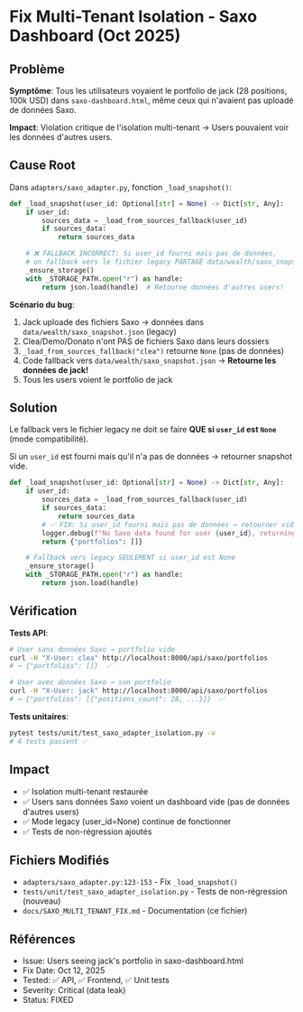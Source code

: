 # Fix Multi-Tenant Isolation - Saxo Dashboard (Oct 2025)

## Problème

**Symptôme**: Tous les utilisateurs voyaient le portfolio de jack (28 positions, 100k USD) dans `saxo-dashboard.html`, même ceux qui n'avaient pas uploadé de données Saxo.

**Impact**: Violation critique de l'isolation multi-tenant → Users pouvaient voir les données d'autres users.

## Cause Root

Dans `adapters/saxo_adapter.py`, fonction `_load_snapshot()`:

```python
def _load_snapshot(user_id: Optional[str] = None) -> Dict[str, Any]:
    if user_id:
        sources_data = _load_from_sources_fallback(user_id)
        if sources_data:
            return sources_data

    # ❌ FALLBACK INCORRECT: Si user_id fourni mais pas de données,
    # on fallback vers le fichier legacy PARTAGÉ data/wealth/saxo_snapshot.json
    _ensure_storage()
    with _STORAGE_PATH.open("r") as handle:
        return json.load(handle)  # Retourne données d'autres users!
```

**Scénario du bug**:
1. Jack uploade des fichiers Saxo → données dans `data/wealth/saxo_snapshot.json` (legacy)
2. Clea/Demo/Donato n'ont PAS de fichiers Saxo dans leurs dossiers
3. `_load_from_sources_fallback("clea")` retourne `None` (pas de données)
4. Code fallback vers `data/wealth/saxo_snapshot.json` → **Retourne les données de jack!**
5. Tous les users voient le portfolio de jack

## Solution

Le fallback vers le fichier legacy ne doit se faire **QUE si `user_id` est `None`** (mode compatibilité).

Si un `user_id` est fourni mais qu'il n'a pas de données → retourner snapshot vide.

```python
def _load_snapshot(user_id: Optional[str] = None) -> Dict[str, Any]:
    if user_id:
        sources_data = _load_from_sources_fallback(user_id)
        if sources_data:
            return sources_data
        # ✅ FIX: Si user_id fourni mais pas de données → retourner vide
        logger.debug(f"No Saxo data found for user {user_id}, returning empty snapshot")
        return {"portfolios": []}

    # Fallback vers legacy SEULEMENT si user_id est None
    _ensure_storage()
    with _STORAGE_PATH.open("r") as handle:
        return json.load(handle)
```

## Vérification

**Tests API**:
```bash
# User sans données Saxo → portfolio vide
curl -H "X-User: clea" http://localhost:8000/api/saxo/portfolios
# → {"portfolios": []}  ✅

# User avec données Saxo → son portfolio
curl -H "X-User: jack" http://localhost:8000/api/saxo/portfolios
# → {"portfolios": [{"positions_count": 28, ...}]}  ✅
```

**Tests unitaires**:
```bash
pytest tests/unit/test_saxo_adapter_isolation.py -v
# 4 tests passent ✅
```

## Impact

- ✅ Isolation multi-tenant restaurée
- ✅ Users sans données Saxo voient un dashboard vide (pas de données d'autres users)
- ✅ Mode legacy (user_id=None) continue de fonctionner
- ✅ Tests de non-régression ajoutés

## Fichiers Modifiés

- `adapters/saxo_adapter.py:123-153` - Fix `_load_snapshot()`
- `tests/unit/test_saxo_adapter_isolation.py` - Tests de non-régression (nouveau)
- `docs/SAXO_MULTI_TENANT_FIX.md` - Documentation (ce fichier)

## Références

- Issue: Users seeing jack's portfolio in saxo-dashboard.html
- Fix Date: Oct 12, 2025
- Tested: ✅ API, ✅ Frontend, ✅ Unit tests
- Severity: Critical (data leak)
- Status: FIXED
